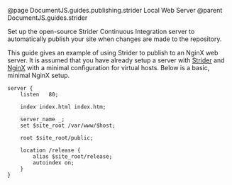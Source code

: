 @page DocumentJS.guides.publishing.strider Local Web Server
@parent DocumentJS.guides.strider

Set up the open-source Strider Continuous Integration server to automatically publish your site when changes are made to the repository.

This guide gives an example of using Strider to publish to an NginX web server.  It is assumed that you have already setup a server with [Strider](https://github.com/Strider-CD/strider) and [NginX](http://wiki.nginx.org/Main) with a minimal configuration for virtual hosts.  Below is a basic, minimal NginX setup.

```
server {
    listen   80;

    index index.html index.htm;

    server_name _;
    set $site_root /var/www/$host;

    root $site_root/public;

    location /release {
        alias $site_root/release;
        autoindex on;
    }
}
```


